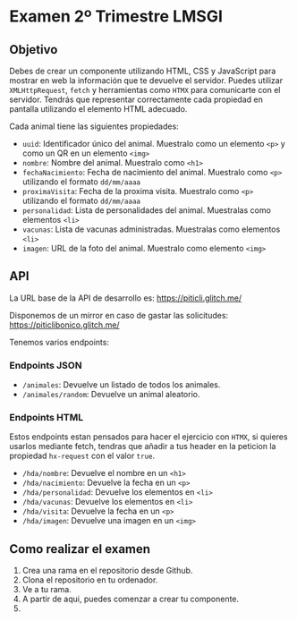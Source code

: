 # Examen 2º Trimestre LMSGI

## Objetivo

Debes de crear un componente utilizando HTML, CSS y JavaScript para mostrar en web la información que te devuelve el servidor. Puedes utilizar `XMLHttpRequest`, `fetch` y herramientas como `HTMX` para comunicarte con el servidor. Tendrás que representar correctamente cada propiedad en pantalla utilizando el elemento HTML adecuado.

Cada animal tiene las siguientes propiedades:
- `uuid`: Identificador único del animal. Muestralo como un elemento `<p>` y como un QR en un elemento `<img>`
- `nombre`: Nombre del animal. Muestralo como `<h1>`
- `fechaNacimiento`: Fecha de nacimiento del animal. Muestralo como `<p>` utilizando el formato `dd/mm/aaaa`
- `proximaVisita`: Fecha de la proxima visita. Muestralo como `<p>` utilizando el formato `dd/mm/aaaa`
- `personalidad`: Lista de personalidades del animal. Muestralas como elementos `<li>`
- `vacunas`: Lista de vacunas administradas. Muestralas como elementos `<li>`
- `imagen`: URL de la foto del animal. Muestralo como elemento `<img>`

## API

La URL base de la API de desarrollo es: https://piticli.glitch.me/

Disponemos de un mirror en caso de gastar las solicitudes: https://piticlibonico.glitch.me/

Tenemos varios endpoints:

### Endpoints JSON

- `/animales`: Devuelve un listado de todos los animales.
- `/animales/random`: Devuelve un animal aleatorio.

### Endpoints HTML

Estos endpoints estan pensados para hacer el ejercicio con `HTMX`, si quieres usarlos mediante fetch, tendras que añadir a tus header en la peticion la propiedad `hx-request` con el valor `true`.

- `/hda/nombre`: Devuelve el nombre en un `<h1>`
- `/hda/nacimiento`: Devuelve la fecha en un `<p>`
- `/hda/personalidad`: Devuelve los elementos en `<li>`
- `/hda/vacunas`: Devuelve los elementos en `<li>`
- `/hda/visita`: Devuelve la fecha en un `<p>`
- `/hda/imagen`: Devuelve una imagen en un `<img>`

## Como realizar el examen

1. Crea una rama en el repositorio desde Github.
2. Clona el repositorio en tu ordenador.
3. Ve a tu rama.
4. A partir de aqui, puedes comenzar a crear tu componente.
5. 